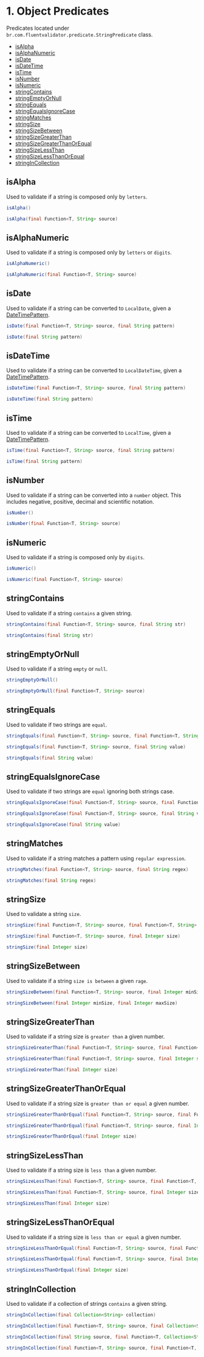 # 1. Object Predicates
Predicates located under `br.com.fluentvalidator.predicate.StringPredicate` class.

+ [isAlpha](#isAlpha)
+ [isAlphaNumeric](#isAlphaNumeric)
+ [isDate](#isDate)
+ [isDateTime](#isDateTime)
+ [isTime](#isTime)
+ [isNumber](#isNumber)
+ [isNumeric](#isNumeric)
+ [stringContains](#stringContains)
+ [stringEmptyOrNull](#stringEmptyOrNull)
+ [stringEquals](#stringEquals)
+ [stringEqualsIgnoreCase](#stringEqualsIgnoreCase)
+ [stringMatches](#stringMatches)
+ [stringSize](#stringSize)
+ [stringSizeBetween](#stringSizeBetween)
+ [stringSizeGreaterThan](#stringSizeGreaterThan)
+ [stringSizeGreaterThanOrEqual](#stringSizeGreaterThanOrEqual)
+ [stringSizeLessThan](#stringSizeLessThan)
+ [stringSizeLessThanOrEqual](#stringSizeLessThanOrEqual)
+ [stringInCollection](#stringInCollection)


## isAlpha
Used to validate if a string is composed only by `letters`.

```java
isAlpha()
```

```java
isAlpha(final Function<T, String> source)
```


## isAlphaNumeric
Used to validate if a string is composed only by `letters` or `digits`.

```java
isAlphaNumeric()
```

```java
isAlphaNumeric(final Function<T, String> source)
```


## isDate
Used to validate if a string can be converted to `LocalDate`, given a [DateTimePattern](https://docs.oracle.com/javase/8/docs/api/java/time/format/DateTimeFormatter.html).

```java
isDate(final Function<T, String> source, final String pattern)
```

```java
isDate(final String pattern)
```


## isDateTime
Used to validate if a string can be converted to `LocalDateTime`, given a [DateTimePattern](https://docs.oracle.com/javase/8/docs/api/java/time/format/DateTimeFormatter.html).

```java
isDateTime(final Function<T, String> source, final String pattern)
```

```java
isDateTime(final String pattern)
```


## isTime
Used to validate if a string can be converted to `LocalTime`, given a [DateTimePattern](https://docs.oracle.com/javase/8/docs/api/java/time/format/DateTimeFormatter.html).

```java
isTime(final Function<T, String> source, final String pattern)
```

```java
isTime(final String pattern)
```


## isNumber
Used to validate if a string can be converted into a `number` object. This includes negative, positive, decimal and scientific notation.

```java
isNumber()
```

```java
isNumber(final Function<T, String> source)
```


## isNumeric
Used to validate if a string is composed only by `digits`.

```java
isNumeric()
```

```java
isNumeric(final Function<T, String> source)
```


## stringContains
Used to validate if a string `contains` a given string.

```java
stringContains(final Function<T, String> source, final String str)
```

```java
stringContains(final String str)
```


## stringEmptyOrNull
Used to validate if a string `empty` or `null`.

```java
stringEmptyOrNull()
```

```java
stringEmptyOrNull(final Function<T, String> source)
```


## stringEquals
Used to validate if two strings are `equal`.

```java
stringEquals(final Function<T, String> source, final Function<T, String> target)
```

```java
stringEquals(final Function<T, String> source, final String value)
```

```java
stringEquals(final String value)
```


## stringEqualsIgnoreCase
Used to validate if two strings are `equal` ignoring both strings case.

```java
stringEqualsIgnoreCase(final Function<T, String> source, final Function<T, String> target)
```

```java
stringEqualsIgnoreCase(final Function<T, String> source, final String value)
```

```java
stringEqualsIgnoreCase(final String value)
```


## stringMatches
Used to validate if a string matches a pattern using `regular expression`.

```java
stringMatches(final Function<T, String> source, final String regex)
```

```java
stringMatches(final String regex)
```


## stringSize
Used to validate a string `size`.

```java
stringSize(final Function<T, String> source, final Function<T, String> target)
```

```java
stringSize(final Function<T, String> source, final Integer size)
```

```java
stringSize(final Integer size)
```


## stringSizeBetween
Used to validate if a string `size is between` a given `rage`.

```java
stringSizeBetween(final Function<T, String> source, final Integer minSize, final Integer maxSize)
```

```java
stringSizeBetween(final Integer minSize, final Integer maxSize)
```


## stringSizeGreaterThan
Used to validate if a string size is `greater than` a given number.

```java
stringSizeGreaterThan(final Function<T, String> source, final Function<T, String> target)
```

```java
stringSizeGreaterThan(final Function<T, String> source, final Integer size)
```

```java
stringSizeGreaterThan(final Integer size)
```


## stringSizeGreaterThanOrEqual
Used to validate if a string size is `greater than or equal` a given number.

```java
stringSizeGreaterThanOrEqual(final Function<T, String> source, final Function<T, String> target)
```

```java
stringSizeGreaterThanOrEqual(final Function<T, String> source, final Integer size)
```

```java
stringSizeGreaterThanOrEqual(final Integer size)
```


## stringSizeLessThan
Used to validate if a string size is `less than` a given number.

```java
stringSizeLessThan(final Function<T, String> source, final Function<T, String> target)
```

```java
stringSizeLessThan(final Function<T, String> source, final Integer size)
```

```java
stringSizeLessThan(final Integer size)
```


## stringSizeLessThanOrEqual
Used to validate if a string size is `less than or equal` a given number.

```java
stringSizeLessThanOrEqual(final Function<T, String> source, final Function<T, String> target)
```

```java
stringSizeLessThanOrEqual(final Function<T, String> source, final Integer size)
```

```java
stringSizeLessThanOrEqual(final Integer size)
```


## stringInCollection
Used to validate if a collection of strings `contains` a given string.

```java
stringInCollection(final Collection<String> collection)
```

```java
stringInCollection(final Function<T, String> source, final Collection<String> collection)
```

```java
stringInCollection(final String source, final Function<T, Collection<String>> target)
```

```java
stringInCollection(final Function<T, String> source, final Function<T, Collection<String>> target)
```
